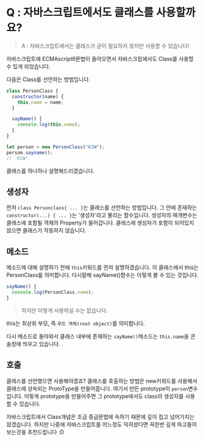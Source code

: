 # Q : 자바스크립트에서도 클래스를 사용할까요?

> A : 자바스크립트에서는 클래스가 굳이 필요하지 않지만 사용할 수 있습니다!

자바스크립트에 ECMAscript6문법이 들어오면서 자바스크립에서도 Class를 사용할 수 있게 되었습니다.

다음은 Class를 선언하는 방법입니다.
```javascript
class PersonClass {
  constructor(name) {
    this.name = name;
  }

  sayName() {
    console.log(this.name);
  }
}

let person = new PersonClass("KJW");
persom.sayname();
// 'KJW'
```

클래스를 하나하나 설명해드리겠습니다.

## 생성자
먼저 `class Personclass{ ... }`는 클래스를 선언하는 방법입니다. 그 안에 존재하는 `constructor(...) { ... }`는 '생성자'라고 불리는 함수입니다. 생성자의 매개변수는 클래스에 포함될 객체의 Property가 들어갑니다. 클레스에 생성자가 포함이 되어있지 않으면 클래스가 작동하지 않습니다.

## 메소드
메소드에 대해 설명하기 전에 `this`키워드를 먼저 설명하겠습니다. 이 클래스에서 this는 PersonClass를 의미합니다. 다시말해 sayName()함수는 이렇게 볼 수 있는 것입니다.
```javascript
sayName() {
  console.log(PersonClass.name);
}
```
> 하지만 이렇게 사용하실 수는 없습니다.

this는 최상위 부모, 즉 `루트 객체(root object)`를 의미합니다.

다시 메소드로 돌아와서 클래스 내부에 존재하는 `sayName()`메소드는 `this.name`을 콘솔창에 띄우고 있습니다.

## 호출
클레스를 선언했으면 사용해야겠죠? 클래스를 호출하는 방법은 new키워드를 사용해서 클래스에 상속되는 ProtoType을 만들어줍니다. 여기서 만든 prototype이 `person`변수 입니다. 이렇게 prototype을 만들어주면 그 prototype에서도 class의 생성자를 사용할 수 있습니다.

자바스크립트에서 Class개념은 조금 중급문법에 속하기 때문에 깊이 집고 넘어가지는 않겠습니다. 하지만 나중에 자바스크립트를 어느정도 익히셨다면 꼭한번 깊게 파고들어 보는것을 추천드립니다 :D